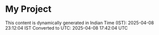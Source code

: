 # My Project

This content is dynamically generated in Indian Time (IST): 2025-04-08 23:12:04 IST
Converted to UTC: 2025-04-08 17:42:04 UTC
